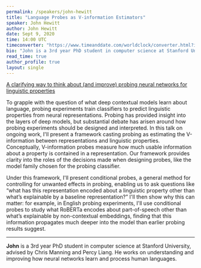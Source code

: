 ```yaml
---
permalink: /speakers/john-hewitt
title: "Language Probes as V-information Estimators"
speaker: John Hewitt
author: John Hewitt
date: Sept 9, 2020
time: 14:00 UTC
timeconverter: "https://www.timeanddate.com/worldclock/converter.html?iso=20200902T140000&p1=1440&p2=224&p3=179&p4=136&p5=676&p6=33&p7=152"
bio: "John is a 3rd year PhD student in computer science at Stanford University, advised by Chris Manning and Percy Liang. He works on understanding and improving how neural networks learn and process human languages."
read_time: true
author_profile: true
layout: single
---
```


<a href="https://lolmythesis.com/" class="one-line">A clarifying way to think about (and improve) probing neural networks for linguistic properties</a>

To grapple with the question of what deep contextual models learn about language, probing experiments train classifiers to predict linguistic properties from neural representations. Probing has provided insight into the layers of deep models, but substantial debate has arisen around how probing experiments should be designed and interpreted. In this talk on ongoing work, I'll present a framework casting probing as estimating the V-information between representations and linguistic properties. Conceptually, V-information probes measure how much usable information about a property is contained in a representation. Our framework provides clarity into the roles of the decisions made when designing probes, like the model family chosen for the probing classifier.

Under this framework, I'll present conditional probes, a general method for controlling for unwanted effects in probing, enabling us to ask questions like “what has this representation encoded about a linguistic property other than what’s explainable by a baseline representation?” I'll then show why this can matter: for example, in English probing experiments, I'll use conditional probes to study what RoBERTa encodes about part-of-speech other than what’s explainable by non-contextual embeddings, finding that this information propagates much deeper into the model than earlier probing results suggest.

<hr>

**John** is a 3rd year PhD student in computer science at Stanford University, advised by Chris Manning and Percy Liang. He works on understanding and improving how neural networks learn and process human languages.